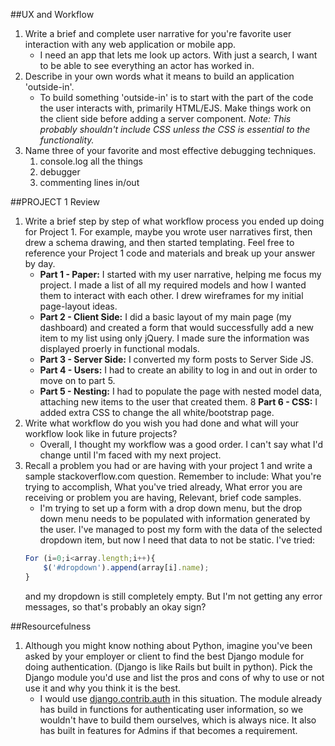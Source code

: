 ##UX and Workflow
1. Write a brief and complete user narrative for you're favorite user interaction with any web application or mobile app.
	* I need an app that lets me look up actors. With just a search, I want to be able to see everything an actor has worked in.
2. Describe in your own words what it means to build an application 'outside-in'.
	* To build something 'outside-in' is to start with the part of the code the user interacts with, primarily HTML/EJS. Make things work on the client side before adding a server component. *Note: This probably shouldn't include CSS unless the CSS is essential to the functionality.*
3. Name three of your favorite and most effective debugging techniques.
	1. console.log all the things
	2. debugger
	3. commenting lines in/out


##PROJECT 1 Review
1. Write a brief step by step of what workflow process you ended up doing for Project 1. For example, maybe you wrote user narratives first, then drew a schema drawing, and then started templating. Feel free to reference your Project 1 code and materials and break up your answer by day.
	* **Part 1 - Paper:** I started with my user narrative, helping me focus my project. I made a list of all my required models and how I wanted them to interact with each other. I drew wireframes for my initial page-layout ideas.
	* **Part 2 - Client Side:** I did a basic layout of my main page (my dashboard) and created a form that would successfully add a new item to my list using only jQuery. I made sure the information was displayed proerly in functional modals.
	* **Part 3 - Server Side:** I converted my form posts to Server Side JS.
	* **Part 4 - Users:** I had to create an ability to log in and out in order to move on to part 5.
	* **Part 5 - Nesting:** I had to populate the page with nested model data, attaching new items to the user that created them.
	8 **Part 6 - CSS:** I added extra CSS to change the all white/bootstrap page.
2. Write what workflow do you wish you had done and what will your workflow look like in future projects?
	* Overall, I thought my workflow was a good order. I can't say what I'd change until I'm faced with my next project.
3. Recall a problem you had or are having with your project 1 and write a sample stackoverflow.com question. Remember to include: What you're trying to accomplish, What you've tried already, What error you are receiving or problem you are having, Relevant, brief code samples.
	* I'm trying to set up a form with a drop down menu, but the drop down menu needs to be populated with information generated by the user. I've managed to post my form with the data of the selected dropdown item, but now I need that data to not be static. I've tried:
	```js
	For (i=0;i<array.length;i++){
		$('#dropdown').append(array[i].name);
	}
	```
	and my dropdown is still completely empty. But I'm not getting any error messages, so that's probably an okay sign?


##Resourcefulness
1. Although you might know nothing about Python, imagine you've been asked by your employer or client to find the best Django module for doing authentication. (Django is like Rails but built in python). Pick the Django module you'd use and list the pros and cons of why to use or not use it and why you think it is the best.
	* I would use [django.contrib.auth](https://docs.djangoproject.com/en/1.8/ref/contrib/auth/) in this situation. The module already has build in functions for authenticating user information, so we wouldn't have to build them ourselves, which is always nice. It also has built in features for Admins if that becomes a requirement.
